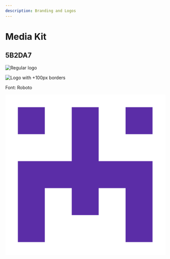 ```yaml
---
description: Branding and Logos
---
```


# Media Kit

## 5B2DA7

![Regular logo](../.gitbook/assets/poa.png)

![Logo with +100px borders](../.gitbook/assets/100poa.png)

Font: Roboto

![SVG](../.gitbook/assets/poa.svg)

